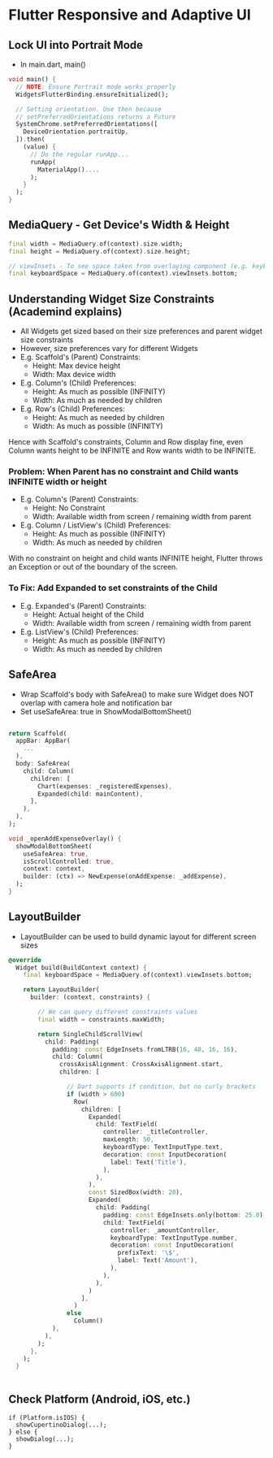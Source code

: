 # Flutter Responsive and Adaptive UI

## Lock UI into Portrait Mode
- In main.dart, main()

```dart
void main() {
  // NOTE: Ensure Portrait mode works properly
  WidgetsFlutterBinding.ensureInitialized();

  // Setting orientation. Use then because
  // setPreferredOrientations returns a Future
  SystemChrome.setPreferredOrientations([
    DeviceOrientation.portraitUp,
  ]).then(
    (value) {
      // Do the regular runApp...
      runApp(
        MaterialApp()....
      );
    }
  );
}
```

## MediaQuery - Get Device's Width & Height
```dart
final width = MediaQuery.of(context).size.width;
final height = MediaQuery.of(context).size.height;

// viewInsets - To see space taken from overlaying component (e.g. keyboard) overlapping screen
final keyboardSpace = MediaQuery.of(context).viewInsets.bottom;
```

## Understanding Widget Size Constraints (Academind explains)
- All Widgets get sized based on their size preferences and parent widget size constraints
- However, size preferences vary for different Widgets
- E.g. Scaffold's (Parent) Constraints:
  - Height: Max device height
  - Width: Max device width
- E.g. Column's (Child) Preferences:
  - Height: As much as possible (INFINITY)
  - Width: As much as needed by children
- E.g. Row's (Child) Preferences:
  - Height: As much as needed by children
  - Width: As much as possible (INFINITY)

Hence with Scaffold's constraints, Column and Row display fine, even Column wants height to be INFINITE and Row wants width to be INFINITE.

### Problem: When Parent has no constraint and Child wants INFINITE width or height
- E.g. Column's (Parent) Constraints:
  - Height: No Constraint
  - Width: Available width from screen / remaining width from parent
- E.g. Column / ListView's (Child) Preferences:
  - Height: As much as possible (INFINITY)
  - Width: As much as needed by children

With no constraint on height and child wants INFINITE height, Flutter throws an Exception or out of the boundary of the screen.

### To Fix: Add Expanded to set constraints of the Child
- E.g. Expanded's (Parent) Constraints:
  - Height: Actual height of the Child
  - Width: Available width from screen / remaining width from parent
- E.g. ListView's (Child) Preferences:
  - Height: As much as possible (INFINITY)
  - Width: As much as needed by children


## SafeArea
- Wrap Scaffold's body with SafeArea() to make sure Widget does NOT overlap with camera hole and notification bar
- Set useSafeArea: true in ShowModalBottomSheet()
```dart

return Scaffold(
  appBar: AppBar(
    ...
  ),
  body: SafeArea(
    child: Column(
      children: [
        Chart(expenses: _registeredExpenses),
        Expanded(child: mainContent),
      ],
    ),
  ),
);

void _openAddExpenseOverlay() {
  showModalBottomSheet(
    useSafeArea: true,
    isScrollControlled: true,
    context: context,
    builder: (ctx) => NewExpense(onAddExpense: _addExpense),
  );
}
```

## LayoutBuilder
- LayoutBuilder can be used to build dynamic layout for different screen sizes
```dart
@override
  Widget build(BuildContext context) {
    final keyboardSpace = MediaQuery.of(context).viewInsets.bottom;

    return LayoutBuilder(
      builder: (context, constraints) {

        // We can query different constraints values
        final width = constraints.maxWidth;

        return SingleChildScrollView(
          child: Padding(
            padding: const EdgeInsets.fromLTRB(16, 48, 16, 16),
            child: Column(
              crossAxisAlignment: CrossAxisAlignment.start,
              children: [

                // Dart supports if condition, but no curly brackets
                if (width > 600)
                  Row(
                    children: [
                      Expanded(
                        child: TextField(
                          controller: _titleController,
                          maxLength: 50,
                          keyboardType: TextInputType.text,
                          decoration: const InputDecoration(
                            label: Text('Title'),
                          ),
                        ),
                      ),
                      const SizedBox(width: 20),
                      Expanded(
                        child: Padding(
                          padding: const EdgeInsets.only(bottom: 25.0),
                          child: TextField(
                            controller: _amountController,
                            keyboardType: TextInputType.number,
                            decoration: const InputDecoration(
                              prefixText: '\$',
                              label: Text('Amount'),
                            ),
                          ),
                        ),
                      )
                    ],
                  )
                else
                  Column()
            ),
          ),
        );
      },
    );
  }
            
```

## Check Platform (Android, iOS, etc.)
```
if (Platform.isIOS) {
  showCupertinoDialog(...);
} else {
  showDialog(...);
}

```
